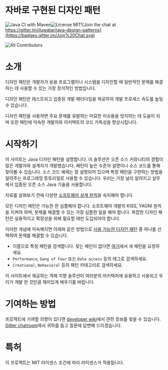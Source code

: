 <!-- the line below needs to be an empty line C: (its because kramdown isnt
     that smart and dearly wants an empty line before a heading to be able to
     display it as such, e.g. website) -->

# 자바로 구현된 디자인 패턴

![Java CI with Maven](https://github.com/iluwatar/java-design-patterns/workflows/Java%20CI%20with%20Maven/badge.svg)[](https://raw.githubusercontent.com/iluwatar/java-design-patterns/master/LICENSE.md)![License MIT](https://img.shields.io/badge/license-MIT-blue.svg)[](https://sonarcloud.io/dashboard?id=iluwatar_java-design-patterns)![Join the chat at https://gitter.im/iluwatar/java-design-patterns](https://badges.gitter.im/Join%20Chat.svg)

<!-- ALL-CONTRIBUTORS-BADGE:START - Do not remove or modify this section -->

[](#contributors-)![All Contributors](https://img.shields.io/badge/all_contributors-133-orange.svg?style=flat-square)

<!-- ALL-CONTRIBUTORS-BADGE:END -->

# 소개

디자인 패턴은 개발자가 응용 프로그램이나 시스템을 디자인할 때 일반적인 문제를 해결하는 데 사용할 수 있는 가장 정석적인 방법입니다.

디자인 패턴은 테스트되고 입증된 개발 패러다임을 제공하여 개발 프로세스 속도를 높일 수 있습니다.

디자인 패턴을 사용하면 주요 문제를 유발하는 미묘한 이슈들을 방지하는 데 도움이 되며 또한 패턴에 익숙한 개발자와 아키텍트의 코드 가독성을 향상시킵니다.

# 시작하기

이 사이트는 Java 디자인 패턴을 설명합니다. 이 솔루션은 오픈 소스 커뮤니티의 경험이 많은 개발자와 설계자가 개발했습니다. 패턴이 높은 수준의 설명이나 소스 코드를 통해 찾아볼 수 있습니다. 소스 코드 예제는 잘 설명되어 있으며 특정 패턴을 구현하는 방법을 알려주는 프로그래밍 튜토리얼로 사용할 수 있습니다. 우리는 가장 널리 알려지고 실무에서 입증된 오픈 소스 Java 기술을 사용합니다.

자료를 살펴보기 전에 다양한 [소프트웨어 설계 원칙](https://java-design-patterns.com/principles/)을 숙지해야 합니다.

모든 디자인 패턴은 가능한 한 심플해야 합니다. 소프트웨어 개발의 KISS, YAGNI 원칙을 지켜야 하며, 문제를 해결할 수 있는 가장 심플한 일을 해야 합니다. 복잡한 디자인 패턴은 실용적이고 확장성을 위해 필요할 때만 도입되어야 합니다.

이러한 개념에 익숙해지면 아래와 같은 방법으로 [사용 가능한 디자인 패턴](https://java-design-patterns.com/patterns/) 중 하나를 선택하여 문제를 해결할 수 있습니다.

- 이름으로 특정 패턴을 검색합니다. 찾는 패턴이 없다면 [여기](https://github.com/iluwatar/java-design-patterns/issues)에서 새 패턴을 요청하세요.
- `Performance`, `Gang of Four` 또는 `Data access` 등의 태그로 검색하세요.
- `Creational`, `Behavioral` 등의 패턴 카테고리로 검색하세요.

이 사이트에서 제공하는 객체 지향 솔루션이 여러분의 아키텍처에 유용하고 사용되고 우리가 개발 한 것만큼 재미있게 배우기를 바랍니다.

# 기여하는 방법

프로젝트에 기여할 의향이 있다면 [developer wiki](https://github.com/iluwatar/java-design-patterns/wiki)에서 관련 정보를 찾을 수 있습니다. [Gitter chatroom](https://gitter.im/iluwatar/java-design-patterns)에서 귀하를 돕고 질문에 답변해 드리겠습니다.

# 특허

이 프로젝트는 MIT 라이센스 조건에 따라 라이센스가 적용됩니다.

